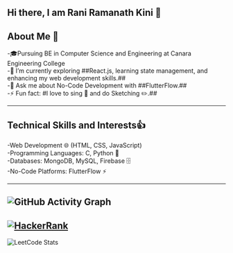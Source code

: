 ## Hi there, I am Rani Ramanath Kini 👋

## About Me 🚀
-🎓Pursuing BE in Computer Science and Engineering at Canara Engineering College  
-🌱 I’m currently exploring ##React.js, learning state management, and enhancing my web development skills.##  
-💬 Ask me about No-Code Development with ##FlutterFlow.##  
-⚡ Fun fact: #I love to sing 🎤 and do Sketching ✏️.##  

---

## Technical Skills and Interests👍  
-Web Development 🌐 (HTML, CSS, JavaScript)  
-Programming Languages: C, Python 🐍  
-Databases: MongoDB, MySQL, Firebase 🗄️  
-No-Code Platforms: FlutterFlow ⚡ 

---

![GitHub Activity Graph](https://github-readme-activity-graph.vercel.app/graph?username=ranirkini2004&theme=github) 
---

[![HackerRank](https://img.shields.io/badge/HackerRank-Profile-brightgreen?style=flat&logo=hackerrank)](https://www.hackerrank.com/rani_kini_17)
---
![LeetCode Stats](https://leetcard.jacoblin.cool/rani_kini?theme=dark&font=Abel&ext=contest)

